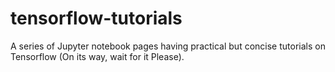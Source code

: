 # tensorflow-tutorials
A series of Jupyter notebook pages having practical but concise tutorials on Tensorflow (On its way, wait for it Please).
